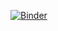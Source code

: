 [![Binder](https://mybinder.org/badge_logo.svg)](https://mybinder.org/v2/gh/chekhovsa/ArcFlash/main?filepath=transformer_fault_arcflash_ieee_labeled.ipynb)
